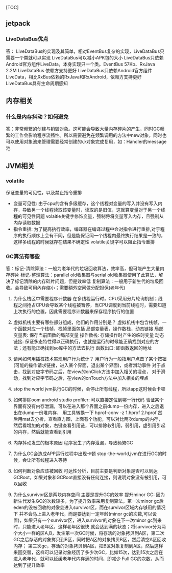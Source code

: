 [TOC]




## jetpack

### LiveDataBus优点
答：
LiveDataBus的实现及其简单，相对EventBus复杂的实现，LiveDataBus只需要一个类就可以实现
LiveDataBus可以减小APK包的大小
LiveDataBus只依赖Android官方组件LiveData，本身实现只一个类。EventBus 57Kb、RxJava 2.2M
LiveDataBus 依赖方支持更好
LiveDataBus只依赖Android官方组件LiveData，相比RxBus依赖的RxJava和RxAndroid，依赖方支持更好
LiveDataBus具有生命周期感知


## 内存相关

### 什么是内存抖动？如何避免
答：非常频繁的创建与销毁对象。这可能会导致大量内存碎片的产生，同时GC频繁的工作会影响程序流畅性。所以需要避免在频繁调用的方法中new对象，同时也可以使用对象池来管理需要经常创建的小对象完成复用，如：Handler的message池


## JVM相关

### volatile
保证变量的可见性，以及禁止指令重排
- 变量可见性:
  由于cpu的含有多级缓存，这个线程对变量的写入并没有写入内存，导致另一个线程读取该变量时，读取的是旧值，这就算变量对于另一个线程的可见性问题
  volaitle关键字修饰变量，强制将将变量写入内存，且强制从内存读取数据
- 指令重排:
  为了提高执行效率，编译器在编译过程中会对指令进行重排,对于程序的执行顺序上会有不同，但是能保证同一个线程内最终执行结果是一致的，这样多线程的时候就存在结果不确定性
  volatile关键字可以阻止指令重排

### GC算法有哪些
答：标记-清除算法：一般为老年代的垃圾回收算法，效率高，但可能产生大量内存碎片
标记-整理算法：parallel old收集器与serial old收集器使用了此算法，解决了标记清除的内存碎片问题，但是效率低
复制算法：一般用于新生代的垃圾回收。会导致可用內存缩小；需要額外空间做分配担保(老年代)

1. 为什么栈区中需要程序计数器
在多线程运行时，CPU采用分片轮询机制；线程之间抢占CPU会导致某个线程被暂停，当CPU调度到当前线程时，需要知道上次执行的位置，因此需要程序计数器来保存程序执行的位置
2. 虚拟机栈主要有哪些部分组成，他们的作用分别是？
虚拟机栈中包含栈帧，一个函数对应一个栈帧，栈帧里面包括 局部变量表，操作数栈，动态链接
局部变量表: 保存当前函数的局部变量
操作数栈: 存储操作时产生的临时变量
动态链接: 保证多态特性得以正确执行，也就是运行的时候能正确找到对应的方法；还有能正确找到so库中的方法去执行
函数出口: 即函数返回的地址
3. 请问如何用插桩技术实现用户行为统计？
用户行为一般指用户点击了某个按钮(可能的操作请求链接，进入某个界面，退出某个界面)，或者滑动事件
对于点击，找到对应字节码之后，在view的onClick方法中加入相关的埋点，
对于滑动，找到对应字节码之后，在view的onTouch方法中加入相关的埋点

4. stop the world
jvm执行GC的时候，会停止所有线程，所以app这时候会卡顿

5. 如何排除oom
android studio profiler: 可以直接定位到哪一行代码
验证某个界面有没有内存泄漏，可以在进入那个界面之前dump一份内存，进入之后退出在dump一份堆内存，
用工具转换一下
hprof-conv -z 1.hprof 2.hprof
然后用mat去分析，查看直方图，上面有个功能，可以对比两次dump的内存，然后看增加的对象，右键查看引用链，可以排除软引用，弱引用，虚引用引起的内存，然后就能查看到引用

1. 内存抖动发生的根本原因
  程序发生了内存泄漏，导致频繁GC

2. 为什么GC会造成APP运行过程中出现卡顿
  stop-the-world,jvm在进行GC的时候，会让所有线程进入等待

3. 如何判断对象应该被回收
  可达性分析，目前主要是判断对象是否可以到达GCRoot，如果对象和GCRoot直接没有任何连接，则说明对象没有被引用，可以回收

4. 为什么survivor区是两块内存空间
  主要是提升GC的效率
  提升minor GC: 因为新生代发生GC的次数较多，为了提升效率采用复制算法，第一次minor gc后 eden的没被回收的对像会进入survivor区，而在survivor区域内存够用的情况下
  并不会马上进入老年代，而是要达到一定年龄(minor gc的次数,可以设置)，如果只有一个survivor区，进入survivor的对象在下一次minor gc到来时，只能进入老年区，这样老年区很快
  就会达到满的状态；将survivor分为两个大小一样的区A,B，发生第一次GC时候，将存活的对象拷贝到A区，第二次GC之后存活的对象拷贝到B区，同时把A区的对象拷贝B区，然后清空A区回收内存；
  第三次gc，存活的对象拷贝到A区，把B区对象复制到A区，然后这样来回交替，这样可以记录对象经历了多少次GC，比如15次，达到15次之后在进入老年代，就可以延缓老年代内存满的时间，即减少
  Full GC的次数，从而达到了提升效率


